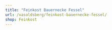 ```yaml
---
title: "Feinkost Bauernecke Fessel"
url: /vasoldsberg/feinkost-bauernecke-fessel/
shop: Feinkost
---
```

